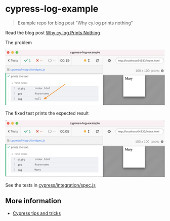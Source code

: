 # cypress-log-example
> Example repo for blog post "Why cy.log prints nothing"

Read the blog post [Why cy.log Prints Nothing](https://glebbahmutov.com/blog/why-cy-log-prints-nothing/)

The problem

![Logs null](./images/null.png)

The fixed test prints the expected result

![Logs expected text](./images/mary.png)

See the tests in [cypress/integration/spec.js](./cypress/integration/spec.js)

## More information

- [Cypress tips and tricks](https://glebbahmutov.com/blog/cypress-tips-and-tricks/)
